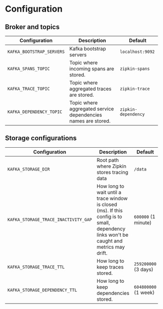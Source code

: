 # Configuration

## Broker and topics

| Configuration | Description | Default |
|---------------|-------------|---------|
| `KAFKA_BOOTSTRAP_SERVERS` | Kafka bootstrap servers | `localhost:9092` |
| `KAFKA_SPANS_TOPIC` | Topic where incoming spans are stored. | `zipkin-spans` |
| `KAFKA_TRACE_TOPIC` | Topic where aggregated traces are stored. | `zipkin-trace` |
| `KAFKA_DEPENDENCY_TOPIC` | Topic where aggregated service dependencies names are stored. | `zipkin-dependency` |

## Storage configurations

| Configuration | Description | Default |
|---------------|-------------|---------|
| `KAFKA_STORAGE_DIR` | Root path where Zipkin stores tracing data | `/data` |
| `KAFKA_STORAGE_TRACE_INACTIVITY_GAP` | How long to wait until a trace window is closed (ms). If this config is to small, dependency links won't be caught and metrics may drift. | `600000` (1 minute) |
| `KAFKA_STORAGE_TRACE_TTL` | How long to keep traces stored. | `259200000` (3 days) |
| `KAFKA_STORAGE_DEPENDENCY_TTL` | How long to keep dependencies stored. | `604800000` (1 week) |
